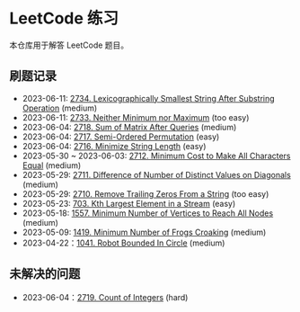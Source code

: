 # LeetCode 练习

本仓库用于解答 LeetCode 题目。

## 刷题记录

- 2023-06-11: [2734. Lexicographically Smallest String After Substring Operation][2734] (medium)
- 2023-06-11: [2733. Neither Minimum nor Maximum][2733] (too easy)
- 2023-06-04: [2718. Sum of Matrix After Queries][2718] (medium)
- 2023-06-04: [2717. Semi-Ordered Permutation][2717] (easy)
- 2023-06-04: [2716. Minimize String Length][2716] (easy)
- 2023-05-30 ~ 2023-06-03: [2712. Minimum Cost to Make All Characters Equal][2712] (medium)
- 2023-05-29: [2711. Difference of Number of Distinct Values on Diagonals][2711] (medium)
- 2023-05-29: [2710. Remove Trailing Zeros From a String][2710] (too easy)
- 2023-05-23: [703. Kth Largest Element in a Stream][703] (easy)
- 2023-05-18: [1557. Minimum Number of Vertices to Reach All Nodes][1557] (medium)
- 2023-05-09: [1419. Minimum Number of Frogs Croaking][1419] (medium)
- 2023-04-22：[1041. Robot Bounded In Circle][1041] (medium)

## 未解决的问题

- 2023-06-04：[2719. Count of Integers][2719] (hard)

  [2734]: https://leetcode.com/contest/weekly-contest-349/problems/lexicographically-smallest-string-after-substring-operation/
  [2733]: https://leetcode.com/contest/weekly-contest-349/problems/neither-minimum-nor-maximum/
  [2719]: https://leetcode.com/contest/weekly-contest-348/problems/count-of-integers/
  [2718]: https://leetcode.com/contest/weekly-contest-348/problems/sum-of-matrix-after-queries/
  [2717]: https://leetcode.com/contest/weekly-contest-348/problems/semi-ordered-permutation/
  [2716]: https://leetcode.com/contest/weekly-contest-348/problems/minimize-string-length/
  [2712]: https://leetcode.com/contest/weekly-contest-347/problems/minimum-cost-to-make-all-characters-equal/
  [2711]: https://leetcode.com/contest/weekly-contest-347/problems/difference-of-number-of-distinct-values-on-diagonals/
  [2710]: https://leetcode.com/contest/weekly-contest-347/problems/remove-trailing-zeros-from-a-string/
  [703]: https://leetcode.com/problems/kth-largest-element-in-a-stream/
  [1557]: https://leetcode.com/problems/minimum-number-of-vertices-to-reach-all-nodes/
  [1419]: https://leetcode.com/problems/minimum-number-of-frogs-croaking/
  [1041]: https://leetcode.com/problems/robot-bounded-in-circle/
